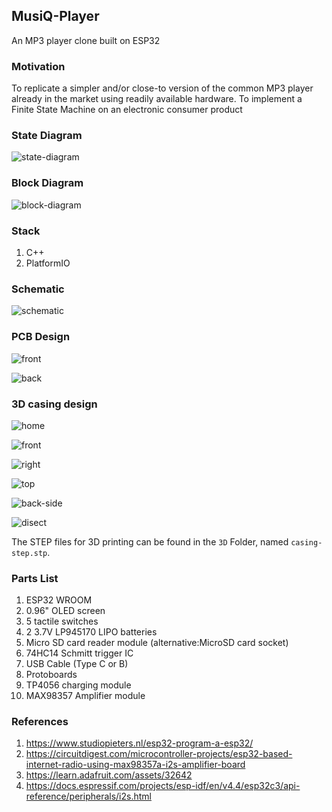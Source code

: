 ## MusiQ-Player
An MP3 player clone built on ESP32

### Motivation 
To replicate a simpler and/or close-to version of the common MP3 player already in the market using readily available hardware. 
To implement a Finite State Machine on an electronic consumer product

### State Diagram
![state-diagram](./state-diagram/state-diagram.jpg)

### Block Diagram
![block-diagram](./assets/block-diagram.png)

### Stack
1. C++
2. PlatformIO

### Schematic

![schematic](./images/schematic.png)

### PCB Design 

![front](./images/perspective-raytraced.png)

![back](./images/bottom-raytraced.png)

### 3D casing design

![home](./images/home.png)

![front](./images/front-side.png)

![right](./images/right-side.png)

![top](./images/top.png)

![back-side](./images/back-side.png)

![disect](./images/disect.png)

The STEP files for 3D printing can be found in the ```3D``` Folder, named ```casing-step.stp```.

### Parts List 
1. ESP32 WROOM
2. 0.96" OLED screen
3. 5 tactile switches
4. 2 3.7V LP945170 LIPO batteries 
5. Micro SD card reader module (alternative:MicroSD card socket)
6. 74HC14 Schmitt trigger IC
7. USB Cable (Type C or B)
8. Protoboards
9. TP4056 charging module
10. MAX98357 Amplifier module

### References 
1. https://www.studiopieters.nl/esp32-program-a-esp32/
2. https://circuitdigest.com/microcontroller-projects/esp32-based-internet-radio-using-max98357a-i2s-amplifier-board
3. https://learn.adafruit.com/assets/32642
4. https://docs.espressif.com/projects/esp-idf/en/v4.4/esp32c3/api-reference/peripherals/i2s.html